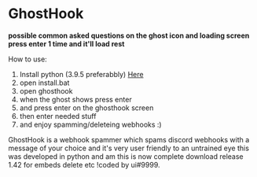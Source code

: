 # GhostHook

**possible common asked questions on the ghost icon and loading screen press enter 1 time and it'll load rest**

How to use:
1. Install python (3.9.5 preferabbly) [Here](https://www.python.org/ftp/python/3.9.5/python-3.9.5-amd64.exe)
2. open install.bat
3. open ghosthook
4. when the ghost shows press enter
5. and press enter on the ghosthook screen
6. then enter needed stuff
7. and enjoy spamming/deleteing webhooks :)


GhostHook is a webhook spammer which spams discord webhooks with a message of your choice and it's very user friendly to an untrained eye this was developed in python and am 
this is now complete download release 1.42 for embeds delete etc !coded by ui#9999.
